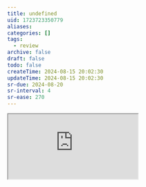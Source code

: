 ```yaml
---
title: undefined
uid: 1723723350779
aliases:
categories: []
tags:
  - review
archive: false
draft: false
todo: false
createTime: 2024-08-15 20:02:30
updateTime: 2024-08-15 20:02:30
sr-due: 2024-08-20
sr-interval: 4
sr-ease: 270
---
```


<iframe
  class="iframe_full"
  src="https://dict.youdao.com/result?word=undefined&lang=en"
>
</iframe>
